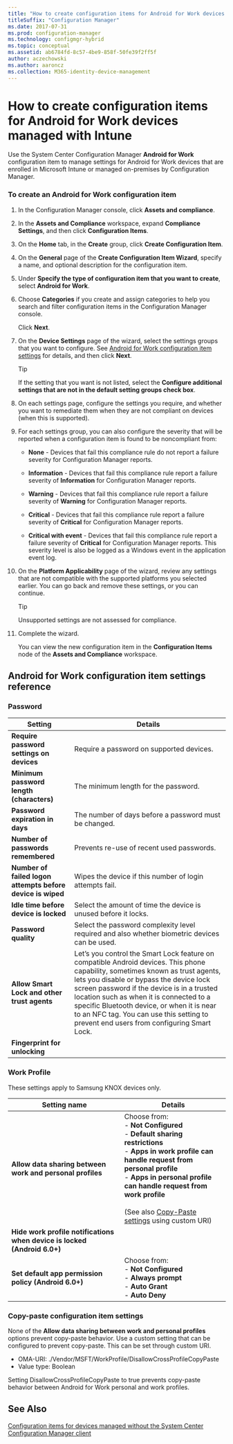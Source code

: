 ```yaml
---
title: "How to create configuration items for Android for Work devices managed with Intune"
titleSuffix: "Configuration Manager"
ms.date: 2017-07-31
ms.prod: configuration-manager
ms.technology: configmgr-hybrid
ms.topic: conceptual
ms.assetid: ab6784fd-8c57-4be9-858f-50fe39f2ff5f
author: aczechowski
ms.author: aaroncz
ms.collection: M365-identity-device-management
---
```

# How to create configuration items for Android for Work devices managed with Intune

 Use the System Center Configuration Manager **Android for Work** configuration item to manage settings for Android for Work devices that are enrolled in Microsoft Intune or managed on-premises by Configuration Manager.  

### To create an Android for Work configuration item  

1. In the Configuration Manager console, click **Assets and compliance**.  

2. In the **Assets and Compliance** workspace, expand **Compliance Settings**, and then click **Configuration Items**.  

3. On the **Home** tab, in the **Create** group, click **Create Configuration Item**.  

4. On the **General** page of the **Create Configuration Item Wizard**, specify a name, and optional description for the configuration item.  

5. Under **Specify the type of configuration item that you want to create**, select **Android for Work**.  

6. Choose **Categories** if you create and assign categories to help you search and filter configuration items in the Configuration Manager console.  

   Click **Next**.

7. On the **Device Settings** page of the wizard, select the settings groups that you want to configure. See [Android for Work configuration item settings](#android-for-work-configuration-item-settings-reference) for details, and then click **Next**.  

   > [!TIP]  
   >  If the setting that you want is not listed, select the **Configure additional settings that are not in the default setting groups check box**.  

8. On each settings page, configure the settings you require, and whether you want to remediate them when they are not compliant on devices (when this is supported).  

9. For each settings group, you can also configure the severity that will be reported when a configuration item is found to be noncompliant from:  

   -   **None** - Devices that fail this compliance rule do not report a failure severity for Configuration Manager reports.  

   -   **Information** - Devices that fail this compliance rule report a failure severity of **Information** for Configuration Manager reports.  

   -   **Warning** - Devices that fail this compliance rule report a failure severity of **Warning** for Configuration Manager reports.  

   -   **Critical** - Devices that fail this compliance rule report a failure severity of **Critical** for Configuration Manager reports.  

   -   **Critical with event** - Devices that fail this compliance rule report a failure severity of **Critical** for Configuration Manager reports. This severity level is also be logged as a Windows event in the application event log.  

10. On the **Platform Applicability** page of the wizard, review any settings that are not compatible with the supported platforms you selected earlier. You can go back and remove these settings, or you can continue.  

    > [!TIP]  
    >  Unsupported settings are not assessed for compliance.  

11. Complete the wizard.  

    You can view the new configuration item in the **Configuration Items** node of the **Assets and Compliance** workspace.  

##  Android for Work configuration item settings reference  

### Password  

|Setting|Details|  
|-------------|-------------|  
|**Require password settings on devices**|Require a password on supported devices.|  
|**Minimum password length (characters)**|The minimum length for the password.|  
|**Password expiration in days**|The number of days before a password must be changed.|  
|**Number of passwords remembered**|Prevents re-use of recent used passwords.|  
|**Number of failed logon attempts before device is wiped**|Wipes the device if this number of login attempts fail.|  
|**Idle time before device is locked**|Select the amount of time the device is unused before it locks.|
|**Password quality**|Select the password complexity level required and also whether biometric devices can be used.|  
|**Allow Smart Lock and other trust agents**|Let’s you control the Smart Lock feature on compatible Android devices. This phone capability, sometimes known as trust agents, lets you disable or bypass the device lock screen password if the device is in a trusted location such as when it is connected to a specific Bluetooth device, or when it is near to an NFC tag. You can use this setting to prevent end users from configuring Smart Lock.|
|**Fingerprint for unlocking**|&nbsp;|

###  Work Profile  
 These settings apply to Samsung KNOX devices only.  

|Setting name|Details|  
|------------------|-------------|  
|**Allow data sharing between work and personal profiles**|Choose from:<br>- **Not Configured**<br>- **Default sharing restrictions**<br>- **Apps in work profile can handle request from personal profile**<br>- **Apps in personal profile can handle request from work profile**<br><br>(See also [Copy-Paste settings](#copy-paste-configuration-item-settings) using custom URI)|  
|**Hide work profile notifications when device is locked (Android 6.0+)**||
|**Set default app permission policy (Android 6.0+)**|Choose from:<br>- **Not Configured**<br>- **Always prompt**<br>- **Auto Grant**<br>- **Auto Deny**|

### Copy-paste configuration item settings
None of the **Allow data sharing between work and personal profiles** options prevent copy-paste behavior. Use a custom setting that can be configured to prevent copy-paste. This can be set through custom URI.

- OMA-URI: ./Vendor/MSFT/WorkProfile/DisallowCrossProfileCopyPaste
- Value type: Boolean

Setting DisallowCrossProfileCopyPaste to true prevents copy-paste behavior between Android for Work personal and work profiles.

## See Also  
 [Configuration items for devices managed without the System Center Configuration Manager client](../../compliance/deploy-use/configuration-items-for-devices-managed-without-the-client.md)
